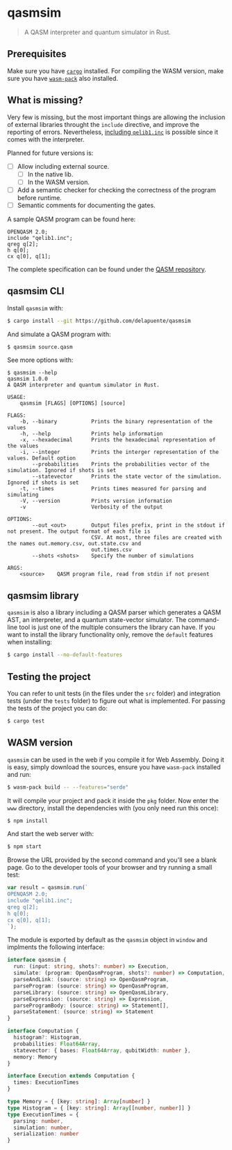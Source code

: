 # qasmsim
> A QASM interpreter and quantum simulator in Rust.

## Prerequisites

Make sure you have [`cargo`](https://doc.rust-lang.org/cargo/getting-started/installation.html) installed.
For compiling the WASM version, make sure you have [`wasm-pack`](https://rustwasm.github.io/wasm-pack/installer/)
also installed.

## What is missing?

Very few is missing, but the most important things are allowing the inclusion
of external libraries throught the `include` directive, and improve the
reporting of errors. Nevertheless,
[including `qelib1.inc`](https://github.com/Qiskit/openqasm/blob/master/examples/generic/qelib1.inc) is possible since it comes with the interpreter.

Planned for future versions is:

 - [ ] Allow including external source.
   - [ ] In the native lib.
   - [ ] In the WASM version.
 - [ ] Add a semantic checker for checking the correctness of the program before runtime.
 - [ ] Semantic comments for documenting the gates.

A sample QASM program can be found here:

```qasm
OPENQASM 2.0;
include "qelib1.inc";
qreg q[2];
h q[0];
cx q[0], q[1];
```

The complete specification can be found under the [QASM repository](https://github.com/Qiskit/openqasm/blob/master/spec-human/).

## qasmsim CLI

Install `qasmsim` with:

```sh
$ cargo install --git https://github.com/delapuente/qasmsim
```

And simulate a QASM program with:

```sh
$ qasmsim source.qasm
```

See more options with:

```
$ qasmsim --help
qasmsim 1.0.0
A QASM interpreter and quantum simulator in Rust.

USAGE:
    qasmsim [FLAGS] [OPTIONS] [source]

FLAGS:
    -b, --binary           Prints the binary representation of the values
    -h, --help             Prints help information
    -x, --hexadecimal      Prints the hexadecimal representation of the values
    -i, --integer          Prints the interger representation of the values. Default option
        --probabilities    Prints the probabilities vector of the simulation. Ignored if shots is set
        --statevector      Prints the state vector of the simulation. Ignored if shots is set
    -t, --times            Prints times measured for parsing and simulating
    -V, --version          Prints version information
    -v                     Verbosity of the output

OPTIONS:
        --out <out>        Output files prefix, print in the stdout if not present. The output format of each file is
                           CSV. At most, three files are created with the names out.memory.csv, out.state.csv and
                           out.times.csv
        --shots <shots>    Specify the number of simulations

ARGS:
    <source>    QASM program file, read from stdin if not present
```

## qasmsim library

`qasmsim` is also a library including a QASM parser which generates a QASM AST,
an interpreter, and a quantum state-vector simulator. The command-line tool is
just one of the multiple consumers the library can have. If you want to install
the library functionality only, remove the `default` features when installing:

```sh
$ cargo install --no-default-features
```

## Testing the project

You can refer to unit tests (in the files under the `src` folder) and integration tests (under the `tests` folder) to figure out what is implemented. For passing the tests of the project you can do:

```sh
$ cargo test
```

## WASM version

`qasmsim` can be used in the web if you compile it for Web Assembly. Doing it is easy, simply download the sources, ensure you have `wasm-pack` installed and run:

```sh
$ wasm-pack build -- --features="serde"
```

It will compile your project and pack it inside the `pkg` folder. Now enter the `www` directory, install the dependencies with (you only need run this once):

```sh
$ npm install
```

And start the web server with:

```sh
$ npm start
```

Browse the URL provided by the second command and you'll see a blank page. Go to the developer tools of your browser and try running a small test:

```js
var result = qasmsim.run(`
OPENQASM 2.0;
include "qelib1.inc";
qreg q[2];
h q[0];
cx q[0], q[1];
`);
```

The module is exported by default as the `qasmsim` object in `window` and implments the following interface:

```ts
interface qasmsim {
  run: (input: string, shots?: number) => Execution,
  simulate: (program: OpenQasmProgram, shots?: number) => Computation,
  parseAndLink: (source: string) => OpenQasmProgram,
  parseProgram: (source: string) => OpenQasmProgram,
  parseLibrary: (source: string) => OpenQasmLibrary,
  parseExpression: (source: string) => Expression,
  parseProgramBody: (source: string) => Statement[],
  parseStatement: (source: string) => Statement
}

interface Computation {
  histogram?: Histogram,
  probabilities: Float64Array,
  statevector: { bases: Float64Array, qubitWidth: number },
  memory: Memory
}

interface Execution extends Computation {
  times: ExecutionTimes
}

type Memory = { [key: string]: Array[number] }
type Histogram = { [key: string]: Array[[number, number]] }
type ExecutionTimes = {
  parsing: number,
  simulation: number,
  serialization: number
}
```